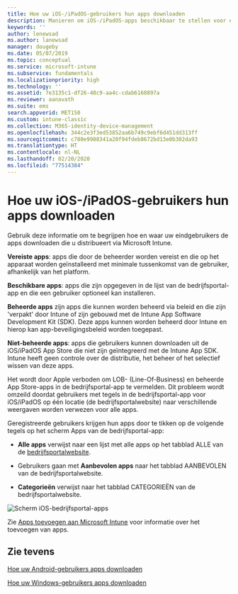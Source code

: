 ```yaml
---
title: Hoe uw iOS-/iPadOS-gebruikers hun apps downloaden
description: Manieren om iOS-/iPadOS-apps beschikbaar te stellen voor eindgebruikers
keywords: ''
author: lenewsad
ms.author: lanewsad
manager: dougeby
ms.date: 05/07/2019
ms.topic: conceptual
ms.service: microsoft-intune
ms.subservice: fundamentals
ms.localizationpriority: high
ms.technology: ''
ms.assetid: 7e3135c1-df26-48c9-aa4c-cdab6168897a
ms.reviewer: aanavath
ms.suite: ems
search.appverid: MET150
ms.custom: intune-classic
ms.collection: M365-identity-device-management
ms.openlocfilehash: 344c2e3f3ed53852aa6b749c9ebf6d451dd313ff
ms.sourcegitcommit: c780e9988341a20f94fdeb8672bd13e0b302da93
ms.translationtype: HT
ms.contentlocale: nl-NL
ms.lasthandoff: 02/20/2020
ms.locfileid: "77514384"
---
```

# <a name="how-your-iosipados-users-get-their-apps"></a>Hoe uw iOS-/iPadOS-gebruikers hun apps downloaden

Gebruik deze informatie om te begrijpen hoe en waar uw eindgebruikers de apps downloaden die u distribueert via Microsoft Intune.

**Vereiste apps**: apps die door de beheerder worden vereist en die op het apparaat worden geïnstalleerd met minimale tussenkomst van de gebruiker, afhankelijk van het platform.

**Beschikbare apps**: apps die zijn opgegeven in de lijst van de bedrijfsportal-app en die een gebruiker optioneel kan installeren.

**Beheerde apps** zijn apps die kunnen worden beheerd via beleid en die zijn 'verpakt' door Intune of zijn gebouwd met de Intune App Software Development Kit (SDK). Deze apps kunnen worden beheerd door Intune en hierop kan app-beveiligingsbeleid worden toegepast.

**Niet-beheerde apps**: apps die gebruikers kunnen downloaden uit de iOS/iPadOS App Store die niet zijn geïntegreerd met de Intune App SDK. Intune heeft geen controle over de distributie, het beheer of het selectief wissen van deze apps.  

Het wordt door Apple verboden om LOB- (Line-Of-Business) en beheerde App Store-apps in de bedrijfsportal-app te vermelden. Dit probleem wordt omzeild doordat gebruikers met tegels in de bedrijfsportal-app voor iOS/iPadOS op één locatie (de bedrijfsportalwebsite) naar verschillende weergaven worden verwezen voor alle apps.

Geregistreerde gebruikers krijgen hun apps door te tikken op de volgende tegels op het scherm Apps van de bedrijfsportal-app:

- **Alle apps** verwijst naar een lijst met alle apps op het tabblad ALLE van de [bedrijfsportalwebsite](https://portal.manage.microsoft.com).

- Gebruikers gaan met **Aanbevolen apps** naar het tabblad AANBEVOLEN van de bedrijfsportalwebsite.

- **Categorieën** verwijst naar het tabblad CATEGORIEËN van de bedrijfsportalwebsite.

![Scherm iOS-bedrijfsportal-apps](./media/end-user-apps-ios/ios-cp-app-main-apps-screen.png)

Zie [Apps toevoegen aan Microsoft Intune](../apps/apps-add.md) voor informatie over het toevoegen van apps.

## <a name="see-also"></a>Zie tevens

[Hoe uw Android-gebruikers apps downloaden](end-user-apps-android.md)

[Hoe uw Windows-gebruikers apps downloaden](end-user-apps-windows.md)

